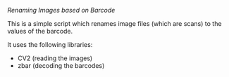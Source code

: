*Renaming Images based on Barcode*

This is a simple script which renames image files (which are scans) to the values of the barcode. 

It uses the following libraries: 
- CV2 (reading the images) 
- zbar (decoding the barcodes) 
